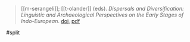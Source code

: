 > [[m-serangeli]]; [[t-olander]] (eds). *Dispersals and Diversification: Linguistic and Archaeological Perspectives on the Early Stages of Indo-European*. [doi](https://doi.org/10.1163/9789004416192), [pdf](a/m-serangeli-t-olander2020eds.pdf)

#split 
